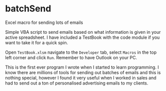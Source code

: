 # batchSend
Excel macro for sending lots of emails

Simple VBA script to send emails based on what information is given in your active spreadsheet. I have included a TestBook with the code module if you want to take it for a quick spin.

Open `TestBook.xlsm` navigate to the `Developer` tab, select `Macros` in the top left corner and click `Run`. Remember to have Outlook on your PC.

This is the first ever program I wrote when I started to learn programming. I know there are millions of tools for sending out batches of emails and this is nothing special, however I found it very useful when I worked in sales and had to send out a ton of personalised advertising emails to my clients.
